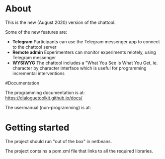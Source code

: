 # About

This is the new (August 2020) version of the chattool.

Some of the new features are:

- **Telegram** Participants can use the Telegram messenger app to connect to the chattool server
- **Remote admin** Experimenters can monitor experiments relotely, using Telegram messenger
- **WYSIWYG** The chattool includes a "What You See Is What You Get, ie. character by character interface which is useful for programming incremental interventions


#Documentation

The programming documentation is at:   https://dialoguetoolkit.github.io/docs/

The usermanual (non-programming) is at: 


# Getting started

The project should run "out of the box" in netbeans.

The project contains a pom.xml file that links to all the required libraries.




